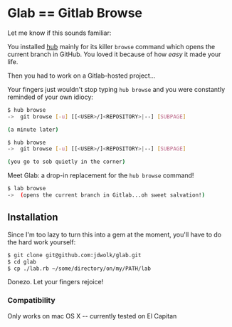 # Glab == Gitlab Browse

Let me know if this sounds familiar:

You installed [hub](https://github.com/github/hub) mainly for its killer `browse` command which opens the current branch in GitHub. You loved it because of how _easy_ it made your life.

Then you had to work on a Gitlab-hosted project...

Your fingers just wouldn't stop typing `hub browse` and you were constantly reminded of your own idiocy:

```sh
$ hub browse
->  git browse [-u] [[<USER>/]<REPOSITORY>|--] [SUBPAGE]

(a minute later)

$ hub browse
->  git browse [-u] [[<USER>/]<REPOSITORY>|--] [SUBPAGE]

(you go to sob quietly in the corner)
```

Meet Glab: a drop-in replacement for the `hub browse` command!

```sh
$ lab browse
->  (opens the current branch in Gitlab...oh sweet salvation!)
```

## Installation

Since I'm too lazy to turn this into a gem at the moment, you'll have to do the hard work yourself:

```sh
$ git clone git@github.com:jdwolk/glab.git
$ cd glab
$ cp ./lab.rb ~/some/directory/on/my/PATH/lab
```

Donezo. Let your fingers rejoice!

### Compatibility
Only works on mac OS X -- currently tested on El Capitan
